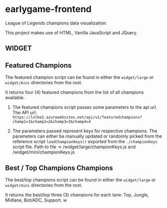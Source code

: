 # earlygame-frontend

League of Legends champions data visualization.

This project makes use of HTML, Vanilla JavaScript and JQuery.

## WIDGET

## Featured Champions

The featured champion script can be found in either the `widget/large` or `widget/mini` directories from the root.

It returns four (4) featured champions from the list of all champions available.

1. The featured champions script passes some parameters to the api url.
   The API url: `https://lolbe2.azurewebsites.net/api/v1/featuredchampions?champ1=1&champ2=2&champ3=3&champ4=4`

2. The parameters passed represent keys for respective champions.
   The parameters can either be manually updated or randomly picked from the reference script `loadChampionKeys()` exported from the `./championKeys` script file.
   Path to file -> /widget/large/championKeys.js and /widget/mini/championKeys.js

## Best / Top Champions Champions

The best/top champions script can be found in either the `widget/large` or `widget/mini` directories from the root.

It returns the best/top three (3) champions for each lane: Top, Jungle, Midlane, Bot/ADC, Support. w
